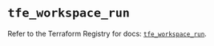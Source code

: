 # `tfe_workspace_run`

Refer to the Terraform Registry for docs: [`tfe_workspace_run`](https://registry.terraform.io/providers/hashicorp/tfe/0.67.0/docs/resources/workspace_run).
